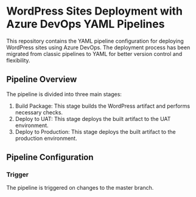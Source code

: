 # WordPress Sites Deployment with Azure DevOps YAML Pipelines

This repository contains the YAML pipeline configuration for deploying WordPress sites using Azure DevOps. The deployment process has been migrated from classic pipelines to YAML for better version control and flexibility.

## Pipeline Overview
The pipeline is divided into three main stages:

1. Build Package: This stage builds the WordPress artifact and performs necessary checks.
2. Deploy to UAT: This stage deploys the built artifact to the UAT environment.
3. Deploy to Production: This stage deploys the built artifact to the production environment.

## Pipeline Configuration
### Trigger
The pipeline is triggered on changes to the master branch.

